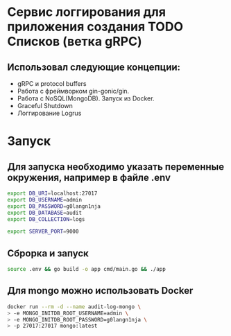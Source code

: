 # Сервис логгирования для приложения создания TODO Списков (ветка gRPC)

## Использовал следующие концепции:
- gRPC и protocol buffers
- Работа с фреймворком gin-gonic/gin.
- Работа с NoSQL(MongoDB). Запуск из Docker.
- Graceful Shutdown
- Логгирование Logrus

# Запуск

## Для запуска необходимо указать переменные окружения, например в файле .env

```Bash
export DB_URI=localhost:27017
export DB_USERNAME=admin
export DB_PASSWORD=g0langn1nja
export DB_DATABASE=audit
export DB_COLLECTION=logs

export SERVER_PORT=9000
```

## Сброрка и запуск

```Bash
source .env && go build -o app cmd/main.go && ./app
```

## Для mongo можно использовать Docker

```Bash
docker run --rm -d --name audit-log-mongo \
> -e MONGO_INITDB_ROOT_USERNAME=admin \
> -e MONGO_INITDB_ROOT_PASSWORD=g0langn1nja \
> -p 27017:27017 mongo:latest
```